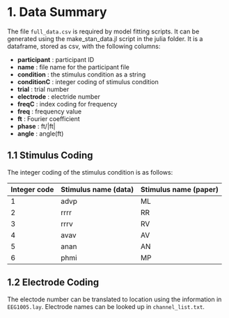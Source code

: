 # 1. Data Summary

The file ```full_data.csv``` is required by model fitting scripts. It can be
generated using the make_stan_data.jl script in the julia folder. It is a dataframe, stored as csv, with the following columns:

* **participant** : participant ID
* **name** : file name for the participant file 
* **condition** : the stimulus condition as a string
* **conditionC** : integer coding of stimulus condition 
* **trial** : trial number
* **electrode** : electride number
* **freqC** : index coding for frequency
* **freq** : frequency value
* **ft** : Fourier coefficient
* **phase** : ft/|ft|
* **angle** : angle(ft)

## 1.1 Stimulus Coding

The integer coding of the stimulus condition is as follows:

| Integer code | Stimulus name (data) | Stimulus name (paper)  |
| :---         |:---           |:---             |
| 1            | advp          | ML              |
| 2            | rrrr          | RR              |
| 3            | rrrv          | RV              |
| 4            | avav          | AV              |
| 5            | anan          | AN              |
| 6            | phmi          | MP              |

## 1.2 Electrode Coding

The electode number can be translated to location using the information in ```EEG1005.lay```. Electrode names can be looked up in ```channel_list.txt```.
